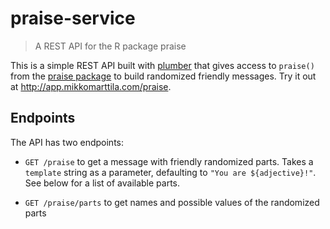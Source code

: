 # praise-service

> A REST API for the R package praise

This is a simple REST API built with [plumber](https://www.rplumber.io/) that gives access to `praise()`
from the [praise package](https://github.com/rladies/praise) to build randomized
friendly messages. Try it out at http://app.mikkomarttila.com/praise.

## Endpoints

The API has two endpoints:

  - `GET /praise` to get a message with friendly randomized parts. Takes a
  `template` string as a parameter, defaulting to `"You are ${adjective}!"`. See
  below for a list of available parts.

  - `GET /praise/parts` to get names and possible values of the randomized parts
